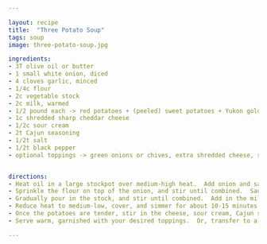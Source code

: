 ```yaml
---

layout: recipe
title:  "Three Potato Soup"
tags: soup
image: three-potato-soup.jpg

ingredients:
- 3T olive oil or butter
- 1 small white onion, diced
- 4 cloves garlic, minced
- 1/4c flour
- 2c vegetable stock
- 2c milk, warmed
- 1/2 pound each -> red potatoes + (peeled) sweet potatoes + Yukon gold potatoes, diced
- 1c shredded sharp cheddar cheese
- 1/2c sour cream
- 2t Cajun seasoning
- 1/2t salt
- 1/2t black pepper
- optional toppings -> green onions or chives, extra shredded cheese, sour cream


directions:
- Heat oil in a large stockpot over medium-high heat.  Add onion and sauté for 5 minutes, stirring occasionally, until soft.  Stir in the garlic and sauté for an additional 1-2 minutes, stirring occasionally, until fragrant.  
- Sprinkle the flour on top of the onion, and stir until combined.  Sauté for an additional minute to cook the flour, stirring occasionally.  
- Gradually pour in the stock, and stir until combined.  Add in the milk and potatoes, and stir until combined.  Continue cooking until the mixture reaches a simmer, but is not boiling.
- Reduce heat to medium-low, cover, and simmer for about 10-15 minutes or until the potatoes are soft, stirring every few minutes so that the bottom of the pot does not burn.  (The smaller you dice your potatoes, the faster they will cook.)
- Once the potatoes are tender, stir in the cheese, sour cream, Cajun seasoning, salt, and pepper until combined.  Taste, and season with additional salt or pepper if needed.
- Serve warm, garnished with your desired toppings.  Or, transfer to a sealed container and refrigerate for up to 3 days.

---
```

